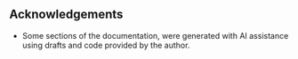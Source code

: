 

## Acknowledgements

- Some sections of the documentation, were generated with AI assistance using drafts and code provided by the author.